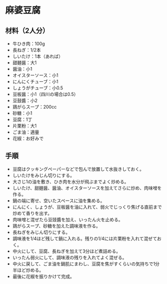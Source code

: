 # 麻婆豆腐


## 材料（2人分）
- 牛ひき肉：100g
- 長ねぎ：1/2本
- しいたけ：1本（あれば）
- 甜麺醤：大1
- 醤油：小1
- オイスターソース：小1
- にんにくチューブ：小1
- しょうがチューブ：小0.5
- 豆板醤：小1（四川の場合は0.5）
- 豆鼓醬：小2
- 鶏がらスープ：200cc
- 砂糖：小1
- 豆腐：1丁
- 片栗粉：大1
- ごま油：適量
- 花椒：お好みで


## 手順
- 豆腐はクッキングペーパーなどで包んで放置して水抜きしておく。
- しいたけをみじん切りにする。
- 大さじ1の油を敷き、ひき肉を水分が飛ぶまでよく炒める。
- しいたけ、甜麺醤、醤油、オイスターソースを加えてさらに炒め、肉味噌を作る。
- 鍋の端に寄せ、空いたスペースに油を集める。
- にんにく、しょうが、豆板醤を油に入れて、弱火でじっくり焦げる直前まで炒めて香りを出す。
- 肉味噌と混ぜたら豆豉醬を加え、いったん火を止める。
- 鶏がらスープ、砂糖を加えた調味液を作る。
- 長ねぎをみじん切りにする。
- 調味液を1/4ほど残して鍋に入れる。残りの1/4には片栗粉を入れて混ぜておく。
- 中火にして、豆腐、長ねぎを加えて3分ほど煮詰める。
- いったん弱火にして、調味液の残りを入れてよく混ぜる。
- 中火に戻して、ごま油を鍋肌にまわし、豆腐を焦がすくらいの気持ちで1分半ほど炒める。
- 最後に花椒を振りかけて完成。

